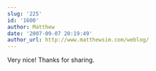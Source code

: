 ```yaml
---
slug: '225'
id: '1600'
author: Matthew
date: '2007-09-07 20:19:49'
author_url: http://www.matthewsim.com/weblog/
---
```

Very nice!  Thanks for sharing.
